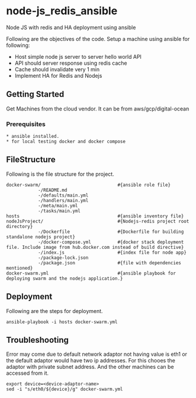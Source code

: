 # node-js_redis_ansible
Node JS with redis and HA deployment using ansible

Following are the objectives of the code.
Setup a machine using ansible for following:
- Host simple node js server to server hello world API
- API should server response using redis cache
- Cache should invalidate very 1 min
- Implement HA for Redis and Nodejs

## Getting Started

Get Machines from the cloud vendor. It can be from aws/gcp/digital-ocean

### Prerequisites


```
* ansible installed.
* for local testing docker and docker compose
```

## FileStructure
Following is the file structure for the project.

```
docker-swarm/                             #{ansible role file}
            -/README.md
            -/defaults/main.yml
            -/handlers/main.yml
            -/meta/main.yml
            -/tasks/main.yml
hosts                                     #{ansible inventory file}
nodeJsProject/                            #{Nodejs-redis project root directory}
            -/Dockerfile                  #{Dockerfile for building standalone nodejs project}
            -/docker-compose.yml          #{docker stack deployment file. Include image from hub.docker.com instead of build directive}
            -/index.js                    #{index file for node app}
            -/package-lock.json
            -/package.json                #{file with dependencies mentioned}
docker-swarm.yml                          #{ansible playbook for deploying swarm and the nodejs application.}
```

## Deployment

Following are the steps for deployment.

```
ansible-playbook -i hosts docker-swarm.yml
```

## Troubleshooting

Error may come due to default network adaptor not having value is eth1 or the default adaptor would have two ip addresses. For this chooes the adaptor with private subnet address. And the other machines can be accessed from it.

```
export device=<device-adaptor-name>
sed -i "s/eth0/${device}/g" docker-swarm.yml
```


